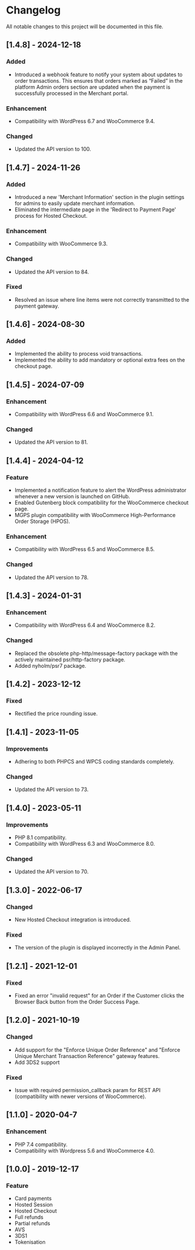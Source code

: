 # Changelog
All notable changes to this project will be documented in this file.

## [1.4.8] - 2024-12-18
### Added
- Introduced a webhook feature to notify your system about updates to order transactions. This ensures that orders marked as “Failed” in the platform Admin orders section are updated when the payment is successfully processed in the Merchant portal.

### Enhancement
- Compatibility with WordPress 6.7 and WooCommerce 9.4.

### Changed
- Updated the API version to 100.

## [1.4.7] - 2024-11-26
### Added
- Introduced a new 'Merchant Information' section in the plugin settings for admins to easily update merchant information.
- Eliminated the intermediate page in the 'Redirect to Payment Page' process for Hosted Checkout.

### Enhancement
- Compatibility with WooCommerce 9.3.

### Changed
- Updated the API version to 84.

### Fixed
- Resolved an issue where line items were not correctly transmitted to the payment gateway.

## [1.4.6] - 2024-08-30
### Added
- Implemented the ability to process void transactions.
- Implemented the ability to add mandatory or optional extra fees on the checkout page.

## [1.4.5] - 2024-07-09
### Enhancement
- Compatibility with WordPress 6.6 and WooCommerce 9.1.

### Changed
- Updated the API version to 81.

## [1.4.4] - 2024-04-12
### Feature
- Implemented a notification feature to alert the WordPress administrator whenever a new version is launched on GitHub.
- Enabled Gutenberg block compatibility for the WooCommerce checkout page.
- MGPS plugin compatibility with WooCommerce High-Performance Order Storage (HPOS).

### Enhancement
- Compatibility with WordPress 6.5 and WooCommerce 8.5.

### Changed
- Updated the API version to 78.

## [1.4.3] - 2024-01-31
### Enhancement
- Compatibility with WordPress 6.4 and WooCommerce 8.2.

### Changed 
- Replaced the obsolete php-http/message-factory package with the actively maintained psr/http-factory package.
- Added nyholm/psr7 package.

## [1.4.2] - 2023-12-12
### Fixed
- Rectified the price rounding issue.

## [1.4.1] - 2023-11-05
### Improvements
- Adhering to both PHPCS and WPCS coding standards completely.

### Changed
- Updated the API version to 73.

## [1.4.0] - 2023-05-11
### Improvements
- PHP 8.1 compatibility.
- Compatibility with WordPress 6.3 and WooCommerce 8.0.

### Changed
- Updated the API version to 70.

## [1.3.0] - 2022-06-17
### Changed
- New Hosted Checkout integration is introduced.

### Fixed
- The version of the plugin is displayed incorrectly in the Admin Panel.

## [1.2.1] - 2021-12-01
### Fixed
- Fixed an error "invalid request" for an Order if the Customer clicks the Browser Back button from the Order Success Page.

## [1.2.0] - 2021-10-19
### Changed
- Add support for the "Enforce Unique Order Reference" and "Enforce Unique Merchant Transaction Reference" gateway features.
- Add 3DS2 support

### Fixed
- Issue with required permission_callback param for REST API (compatibility with newer versions of WooCommerce).

## [1.1.0] - 2020-04-7
### Enhancement
- PHP 7.4 compatibility.
- Compatibility with Wordpress 5.6 and WooCommerce 4.0.

## [1.0.0] - 2019-12-17
### Feature
- Card payments
- Hosted Session
- Hosted Checkout
- Full refunds
- Partial refunds
- AVS
- 3DS1
- Tokenisation